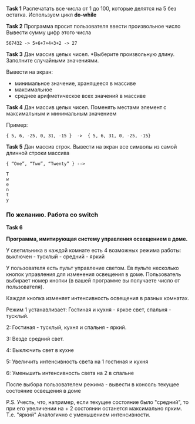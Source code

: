 **Task 1**
Распечатать все числа от 1 до 100, которые делятся на 5 без остатка. Используем цикл **do-while**

**Task 2**
Программа просит пользователя ввести произвольное число
Вывести сумму цифр этого числа

```
567432 -> 5+6+7+4+3+2 -> 27
```

**Task 3**
Дан массив целых чисел. *Выберите произвольную длину. Заполните случайными значениями.

Вывести на экран:
- минимальное значение, хранящееся в массиве
- максимальное
- среднее арифметическое всех значений в массиве


**Task 4**
Дан массив целых чисел.
Поменять местами элемент с максимальным и минимальным значением

Пример:
```
{ 5, 6, -25, 0, 31, -15 }  ->  { 5, 6, 31, 0, -25, -15}
```

**Task 5**
Дан массив строк.
Вывести на экран все символы из самой длинной строки массива

```
{ “One”, “Two”, “Twenty” } -->

T
w
e
n
t
y
```

### По желанию. Работа со switch
**Task 6** 

**Программа, имитирующая систему управления освещением в доме.**

У светильника в каждой комнате есть 4 возможных режима работы: выключен - тусклый - средний - яркий

У пользователя есть пульт управление светом. Ев пульте несколько кнопок управления для изменения освещения в доме. 
Пользователь выбирает номер кнопки (в вашей программе вы получаете число от пользователя). 

Каждая кнопка изменяет интенсивность освещения в разных комнатах. 

Режим 1 устанавливает: Гостиная и кухня - яркое свет, спальня - тусклый.

2: Гостиная - тусклый, кухня и спальня - яркий.

3: Везде средний свет.

4: Выключить свет в кухне

5: Увеличить интенсивность света на 1 гостиная и кухня

6: Уменьшить интенсивность света на 2 в спальне

После выбора пользователем режима - вывести в консоль текущее состояние освещения в доме

P.S. Учесть, что, например, если текущее состояние было "средний", то при его увеличении на + 2 состоянии останется максимально ярким. Т.е. "яркий"
Аналогично с уменьшением интенсивности.


